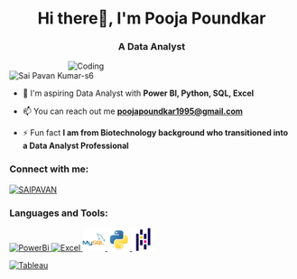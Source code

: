 <h1 align="center">Hi there👋, 
I'm Pooja Poundkar</h1>
<h3 align="center">A Data Analyst</h3>
<img align="right" alt="Coding" width="400" src="https://analyticsindiamag.com/wp-content/uploads/2018/12/developer-dribbble.gif">

<p align="left"> <img src="https://komarev.com/ghpvc/?username=imSaiPavan27-s6&label=Profile%20views&color=0e75b6&style=flat" alt="Sai Pavan Kumar-s6" /> </p>

- 🌱 I'm aspiring Data Analyst with **Power BI, Python, SQL, Excel**

- 📫 You can reach out me **poojapoundkar1995@gmail.com**

- ⚡ Fun fact **I am from Biotechnology background who transitioned into a Data Analyst Professional**

<h3 align="left">Connect with me:</h3>
<p align="left">
<a href="[https://www.linkedin.com/in/pooja-poundkar-9b95b5281/]" target="blank"><img align="center" src="https://www.google.com/imgres?imgurl=https%3A%2F%2Fpbs.twimg.com%2Fprofile_images%2F1661161645857710081%2F6WtDIesg_400x400.png&tbnid=Dpz2K1Dg0Z14yM&vet=12ahUKEwjcysXygOuCAxWtbmwGHQDADMMQMygAegQIARBu..i&imgrefurl=https%3A%2F%2Ftwitter.com%2FLinkedIn&docid=Q9GqTHU7SvLXVM&w=400&h=400&q=linkedin%20pics&ved=2ahUKEwjcysXygOuCAxWtbmwGHQDADMMQMygAegQIARBu" alt="SAIPAVAN" height="30" width="40" /></a>

</p>

<h3 align="left">Languages and Tools:</h3>
<p align="left"> <a href="https://powerbi.microsoft.com/en-au/" target="_blank" rel="noreferrer"> <img src="https://logos-world.net/wp-content/uploads/2022/02/Microsoft-Power-BI-Symbol.png" alt="PowerBi" width="80" height="40"/> </a> 
  <a href="https://www.microsoft.com/en-in/microsoft-365/excel" target="_blank" rel="noreferrer"> <img src="https://cdn1.iconfinder.com/data/icons/famous-brand-apps/100/_-04-512.png" alt="Excel" width="40" height="40"/> </a> 
  </a> <a href="https://www.mysql.com/" target="_blank" rel="noreferrer"> <img src="https://raw.githubusercontent.com/devicons/devicon/master/icons/mysql/mysql-original-wordmark.svg" alt="mysql" width="40" height="40"/> </a>
  </a> <a href="https://www.python.org" target="_blank" rel="noreferrer"> <img src="https://raw.githubusercontent.com/devicons/devicon/master/icons/python/python-original.svg" alt="python" width="40" height="40"/> </a>
  <a href="https://pandas.pydata.org/" target="_blank" rel="noreferrer"> <img src="https://raw.githubusercontent.com/devicons/devicon/2ae2a900d2f041da66e950e4d48052658d850630/icons/pandas/pandas-original.svg" alt="pandas" width="40" height="40"/> </a>
<p align="left"> <a href="https://www.tableau.com/" target="_blank" rel="noreferrer"> <img src="https://logos-world.net/wp-content/uploads/2021/10/Tableau-Logo.png" alt="Tableau" width="100" height="60"/> </a>   
